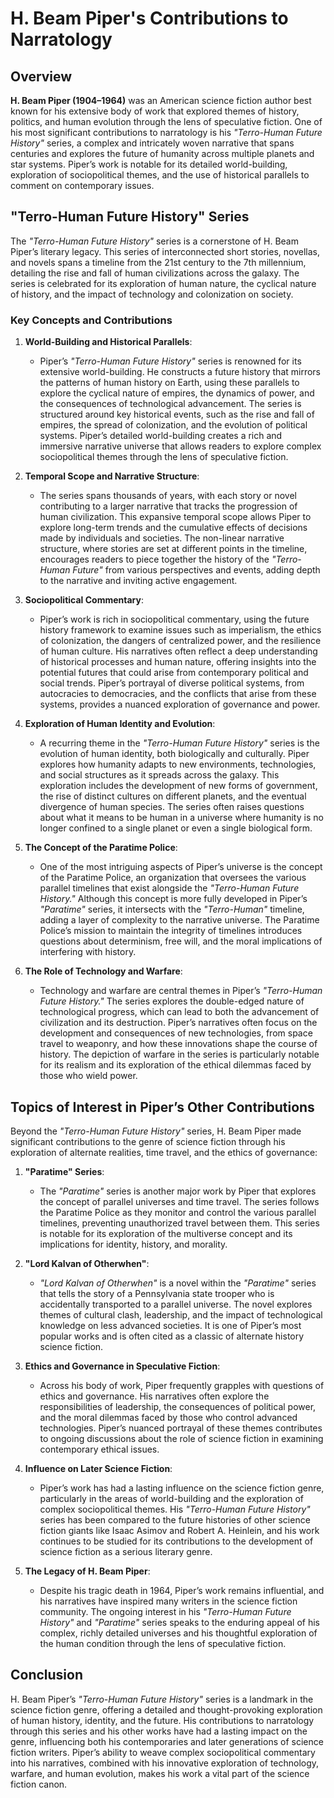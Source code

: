 # H. Beam Piper's Contributions to Narratology

## Overview

**H. Beam Piper (1904–1964)** was an American science fiction author best known for his extensive body of work that explored themes of history, politics, and human evolution through the lens of speculative fiction. One of his most significant contributions to narratology is his *"Terro-Human Future History"* series, a complex and intricately woven narrative that spans centuries and explores the future of humanity across multiple planets and star systems. Piper’s work is notable for its detailed world-building, exploration of sociopolitical themes, and the use of historical parallels to comment on contemporary issues.

## "Terro-Human Future History" Series

The *"Terro-Human Future History"* series is a cornerstone of H. Beam Piper’s literary legacy. This series of interconnected short stories, novellas, and novels spans a timeline from the 21st century to the 7th millennium, detailing the rise and fall of human civilizations across the galaxy. The series is celebrated for its exploration of human nature, the cyclical nature of history, and the impact of technology and colonization on society.

### Key Concepts and Contributions

1. **World-Building and Historical Parallels**:
   - Piper’s *"Terro-Human Future History"* series is renowned for its extensive world-building. He constructs a future history that mirrors the patterns of human history on Earth, using these parallels to explore the cyclical nature of empires, the dynamics of power, and the consequences of technological advancement. The series is structured around key historical events, such as the rise and fall of empires, the spread of colonization, and the evolution of political systems. Piper’s detailed world-building creates a rich and immersive narrative universe that allows readers to explore complex sociopolitical themes through the lens of speculative fiction.

2. **Temporal Scope and Narrative Structure**:
   - The series spans thousands of years, with each story or novel contributing to a larger narrative that tracks the progression of human civilization. This expansive temporal scope allows Piper to explore long-term trends and the cumulative effects of decisions made by individuals and societies. The non-linear narrative structure, where stories are set at different points in the timeline, encourages readers to piece together the history of the *"Terro-Human Future"* from various perspectives and events, adding depth to the narrative and inviting active engagement.

3. **Sociopolitical Commentary**:
   - Piper’s work is rich in sociopolitical commentary, using the future history framework to examine issues such as imperialism, the ethics of colonization, the dangers of centralized power, and the resilience of human culture. His narratives often reflect a deep understanding of historical processes and human nature, offering insights into the potential futures that could arise from contemporary political and social trends. Piper’s portrayal of diverse political systems, from autocracies to democracies, and the conflicts that arise from these systems, provides a nuanced exploration of governance and power.

4. **Exploration of Human Identity and Evolution**:
   - A recurring theme in the *"Terro-Human Future History"* series is the evolution of human identity, both biologically and culturally. Piper explores how humanity adapts to new environments, technologies, and social structures as it spreads across the galaxy. This exploration includes the development of new forms of government, the rise of distinct cultures on different planets, and the eventual divergence of human species. The series often raises questions about what it means to be human in a universe where humanity is no longer confined to a single planet or even a single biological form.

5. **The Concept of the Paratime Police**:
   - One of the most intriguing aspects of Piper’s universe is the concept of the Paratime Police, an organization that oversees the various parallel timelines that exist alongside the *"Terro-Human Future History."* Although this concept is more fully developed in Piper’s *"Paratime"* series, it intersects with the *"Terro-Human"* timeline, adding a layer of complexity to the narrative universe. The Paratime Police’s mission to maintain the integrity of timelines introduces questions about determinism, free will, and the moral implications of interfering with history.

6. **The Role of Technology and Warfare**:
   - Technology and warfare are central themes in Piper’s *"Terro-Human Future History."* The series explores the double-edged nature of technological progress, which can lead to both the advancement of civilization and its destruction. Piper’s narratives often focus on the development and consequences of new technologies, from space travel to weaponry, and how these innovations shape the course of history. The depiction of warfare in the series is particularly notable for its realism and its exploration of the ethical dilemmas faced by those who wield power.

## Topics of Interest in Piper’s Other Contributions

Beyond the *"Terro-Human Future History"* series, H. Beam Piper made significant contributions to the genre of science fiction through his exploration of alternate realities, time travel, and the ethics of governance:

1. **"Paratime" Series**:
   - The *"Paratime"* series is another major work by Piper that explores the concept of parallel universes and time travel. The series follows the Paratime Police as they monitor and control the various parallel timelines, preventing unauthorized travel between them. This series is notable for its exploration of the multiverse concept and its implications for identity, history, and morality.

2. **"Lord Kalvan of Otherwhen"**:
   - *"Lord Kalvan of Otherwhen"* is a novel within the *"Paratime"* series that tells the story of a Pennsylvania state trooper who is accidentally transported to a parallel universe. The novel explores themes of cultural clash, leadership, and the impact of technological knowledge on less advanced societies. It is one of Piper’s most popular works and is often cited as a classic of alternate history science fiction.

3. **Ethics and Governance in Speculative Fiction**:
   - Across his body of work, Piper frequently grapples with questions of ethics and governance. His narratives often explore the responsibilities of leadership, the consequences of political power, and the moral dilemmas faced by those who control advanced technologies. Piper’s nuanced portrayal of these themes contributes to ongoing discussions about the role of science fiction in examining contemporary ethical issues.

4. **Influence on Later Science Fiction**:
   - Piper’s work has had a lasting influence on the science fiction genre, particularly in the areas of world-building and the exploration of complex sociopolitical themes. His *"Terro-Human Future History"* series has been compared to the future histories of other science fiction giants like Isaac Asimov and Robert A. Heinlein, and his work continues to be studied for its contributions to the development of science fiction as a serious literary genre.

5. **The Legacy of H. Beam Piper**:
   - Despite his tragic death in 1964, Piper’s work remains influential, and his narratives have inspired many writers in the science fiction community. The ongoing interest in his *"Terro-Human Future History"* and *"Paratime"* series speaks to the enduring appeal of his complex, richly detailed universes and his thoughtful exploration of the human condition through the lens of speculative fiction.

## Conclusion

H. Beam Piper’s *"Terro-Human Future History"* series is a landmark in the science fiction genre, offering a detailed and thought-provoking exploration of human history, identity, and the future. His contributions to narratology through this series and his other works have had a lasting impact on the genre, influencing both his contemporaries and later generations of science fiction writers. Piper’s ability to weave complex sociopolitical commentary into his narratives, combined with his innovative exploration of technology, warfare, and human evolution, makes his work a vital part of the science fiction canon.
